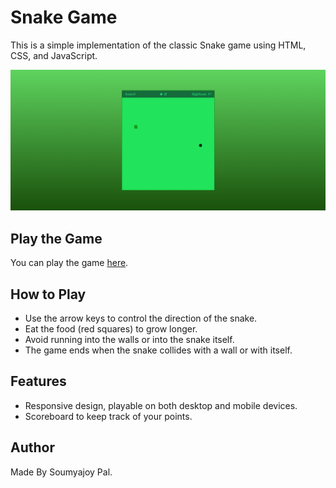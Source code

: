 # Snake Game

This is a simple implementation of the classic Snake game using HTML, CSS, and JavaScript.

![Snake Game Screenshot](images/Screenshot.png)

## Play the Game

You can play the game [here](https://snake-smith.netlify.app/).

## How to Play

- Use the arrow keys to control the direction of the snake.
- Eat the food (red squares) to grow longer.
- Avoid running into the walls or into the snake itself.
- The game ends when the snake collides with a wall or with itself.

## Features

- Responsive design, playable on both desktop and mobile devices.
- Scoreboard to keep track of your points.

## Author

Made By Soumyajoy Pal.

